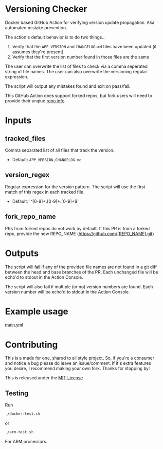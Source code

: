 # Versioning Checker

Docker based GitHub Action for verifying version update propagation. Aka automated mistake prevention.

The action's default behavior is to do two things...
1. Verify that the `APP_VERSION` and `CHANGELOG.md` files have been updated (it assumes they're present)
2. Verify that the first version number found in those files are the same

The user can overwrite the list of files to check via a comma seperated string of file names.
The user can also overwrite the versioning regular expression.

The script will output any mistakes found and exit on pass/fail.

This GitHub Action does support forked repos, but fork users will need to provide their unqiue [repo info](#inputs)

# Inputs

## tracked_files

Comma separated list of all files that track the version.
- Default: `APP_VERSION,CHANGELOG.md`

## version_regex

Regular expression for the version pattern. The script will use the first match of this regex in each tracked file.
- Default: '^[0-9]+\.[0-9]+\.[0-9]+$'

## fork_repo_name

PRs from forked repos do not work by default. If this PR is from a forked repo, provide the new REPO_NAME (https://github.com/[REPO_NAME].git)

# Outputs

The script will fail if any of the provided file names are not found in a git diff between the head and base branches of the PR. Each unchanged file will be echo'd to stdout in the Action Console.

The script will also fail if multiple (or no) version numbers are found. Each version number will be echo'd to stdout in the Action Console.

# Example usage

[main.yml](.github/workflows/main.yml)

# Contributing

This is a made for one, shared to all style project. So, if you're a consumer and notice a bug please do leave an issue/comment. If it's extra features you desire, I recommend making your own fork. Thanks for stopping by!

This is released under the [MIT License](LICENSE)

## Testing

Run
```bash
./docker-test.sh
```

or 
```bash
./arm-test.sh
```

For ARM processors.